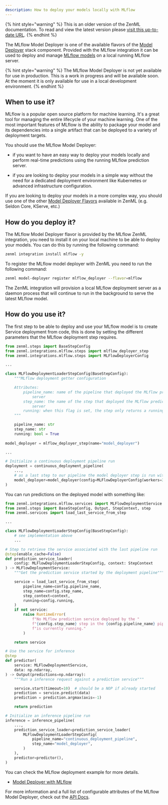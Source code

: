 ```yaml
---
description: How to deploy your models locally with MLflow
---
```


{% hint style="warning" %}
This is an older version of the ZenML documentation. To read and view the latest version please [visit this up-to-date URL](https://docs.zenml.io).
{% endhint %}


The MLflow Model Deployer is one of the available flavors of the [Model Deployer](./model-deployers.md) 
stack component. Provided with the MLflow integration it can be used to deploy
and manage [MLflow models](https://www.mlflow.org/docs/latest/python_api/mlflow.deployments.html) on a local running MLflow server.

{% hint style="warning" %}
The MLflow Model Deployer is not yet available for use in production. This is a work in progress and will be available soon. At the moment it is only available for use in a local development environment.
{% endhint %}

## When to use it?

MLflow is a popular open source platform for machine learning. It's a great tool for
managing the entire lifecycle of your machine learning. One of the most important features
of MLflow is the ability to package your model and its dependencies into a single artifact
that can be deployed to a variety of deployment targets.

You should use the MLflow Model Deployer:

* if you want to have an easy way to deploy your models locally and perform real-time predictions using the running MLflow prediction server.

* if you are looking to deploy your models in a simple way without the need for a dedicated
  deployment environment like Kubernetes or advanced infrastructure configuration.

If you are looking to deploy your models in a more complex way, you should use one of the
other [Model Deployer Flavors](./model-deployers.md#model-deployers-flavors) available in ZenML (e.g. Seldon Core, KServe, etc.)

## How do you deploy it?

The MLflow Model Deployer flavor is provided by the MLflow ZenML integration, you need to install it on your local machine to be able to deploy your models. You can do this by running the following command:

```bash
zenml integration install mlflow -y
```

To register the MLflow model deployer with ZenML you need to run the following command:

```bash
zenml model-deployer register mlflow_deployer --flavor=mlflow
```

The ZenML integration will provision a local MLflow deployment server as a daemon process that will continue to run in the background to serve the latest MLflow model.

## How do you use it?

The first step to be able to deploy and use your MLflow model is to create Service deployment from code, this is done by setting the different parameters that the MLflow deployment step requires.

```python
from zenml.steps import BaseStepConfig
from zenml.integrations.mlflow.steps import mlflow_deployer_step
from zenml.integrations.mlflow.steps import MLFlowDeployerConfig

...

class MLFlowDeploymentLoaderStepConfig(BaseStepConfig):
    """MLflow deployment getter configuration

    Attributes:
        pipeline_name: name of the pipeline that deployed the MLflow prediction
            server
        step_name: the name of the step that deployed the MLflow prediction
            server
        running: when this flag is set, the step only returns a running service
    """

    pipeline_name: str
    step_name: str
    running: bool = True
    
model_deployer = mlflow_deployer_step(name="model_deployer")

...

# Initialize a continuous deployment pipeline run
deployment = continuous_deployment_pipeline(
    ...,
    # as a last step to our pipeline the model deployer step is run with it config in place
    model_deployer=model_deployer(config=MLFlowDeployerConfig(workers=3)),
)
```

You can run predictions on the deployed model with something like:

```python
from zenml.integrations.mlflow.services import MLFlowDeploymentService
from zenml.steps import BaseStepConfig, Output, StepContext, step
from zenml.services import load_last_service_from_step

...

class MLFlowDeploymentLoaderStepConfig(BaseStepConfig):
    # see implementation above
    ...

# Step to retrieve the service associated with the last pipeline run
@step(enable_cache=False)
def prediction_service_loader(
    config: MLFlowDeploymentLoaderStepConfig, context: StepContext
) -> MLFlowDeploymentService:
    """Get the prediction service started by the deployment pipeline"""

    service = load_last_service_from_step(
        pipeline_name=config.pipeline_name,
        step_name=config.step_name,
        step_context=context,
        running=config.running,
    )
    if not service:
        raise RuntimeError(
            f"No MLflow prediction service deployed by the "
            f"{config.step_name} step in the {config.pipeline_name} pipeline "
            f"is currently running."
        )

    return service

# Use the service for inference
@step
def predictor(
    service: MLFlowDeploymentService,
    data: np.ndarray,
) -> Output(predictions=np.ndarray):
    """Run a inference request against a prediction service"""

    service.start(timeout=10)  # should be a NOP if already started
    prediction = service.predict(data)
    prediction = prediction.argmax(axis=-1)

    return prediction

# Initialize an inference pipeline run
inference = inference_pipeline(
    ...,
    prediction_service_loader=prediction_service_loader(
        MLFlowDeploymentLoaderStepConfig(
            pipeline_name="continuous_deployment_pipeline",
            step_name="model_deployer",
        )
    ),
    predictor=predictor(),
)
```

You can check the MLflow deployment example for more details.

- [Model Deployer with MLflow](https://github.com/zenml-io/zenml/tree/main/examples/mlflow_deployment)

For more information and a full list of configurable attributes of the MLflow Model Deployer, check out the 
[API Docs](https://apidocs.zenml.io/latest/api_docs/integrations/#zenml.integrations.mlflow.model_deployers).